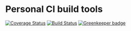 # Personal CI build tools

[![Coverage Status](https://coveralls.io/repos/github/Alorel/personal-build-tools/badge.svg?branch=4.7.6)](https://coveralls.io/github/Alorel/personal-build-tools?branch=4.7.6)
[![Build Status](https://travis-ci.com/Alorel/personal-build-tools.svg?branch=4.7.6)](https://travis-ci.com/Alorel/personal-build-tools)
[![Greenkeeper badge](https://badges.greenkeeper.io/Alorel/ngx-decorators.svg)](https://greenkeeper.io/)
